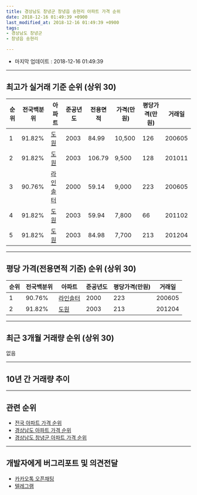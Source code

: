 ```yaml
---
title: 경상남도 창녕군 창녕읍 송현리 아파트 가격 순위
date: 2018-12-16 01:49:39 +0900
last_modified_at: 2018-12-16 01:49:39 +0900
tags:
- 경상남도 창녕군
- 창녕읍 송현리

---
```


* 마지막 업데이트 : 2018-12-16 01:49:39

---

## 최고가 실거래 기준 순위 (상위 30)


|순위|전국백분위|아파트|준공년도|전용면적|가격(만원)|평당가격(만원)|거래일|
|---|---|---|---|---|---|---|---|
|1|91.82%|[도원](https://search.naver.com/search.naver?query=%EA%B2%BD%EC%83%81%EB%82%A8%EB%8F%84+%EC%B0%BD%EB%85%95%EA%B5%B0+%EC%B0%BD%EB%85%95%EC%9D%8D+%EC%86%A1%ED%98%84%EB%A6%AC+%EB%8F%84%EC%9B%90)|2003|84.99|10,500|126|200605|
|2|91.82%|[도원](https://search.naver.com/search.naver?query=%EA%B2%BD%EC%83%81%EB%82%A8%EB%8F%84+%EC%B0%BD%EB%85%95%EA%B5%B0+%EC%B0%BD%EB%85%95%EC%9D%8D+%EC%86%A1%ED%98%84%EB%A6%AC+%EB%8F%84%EC%9B%90)|2003|106.79|9,500|128|201011|
|3|90.76%|[라인솔터](https://search.naver.com/search.naver?query=%EA%B2%BD%EC%83%81%EB%82%A8%EB%8F%84+%EC%B0%BD%EB%85%95%EA%B5%B0+%EC%B0%BD%EB%85%95%EC%9D%8D+%EC%86%A1%ED%98%84%EB%A6%AC+%EB%9D%BC%EC%9D%B8%EC%86%94%ED%84%B0)|2000|59.14|9,000|223|200605|
|4|91.82%|[도원](https://search.naver.com/search.naver?query=%EA%B2%BD%EC%83%81%EB%82%A8%EB%8F%84+%EC%B0%BD%EB%85%95%EA%B5%B0+%EC%B0%BD%EB%85%95%EC%9D%8D+%EC%86%A1%ED%98%84%EB%A6%AC+%EB%8F%84%EC%9B%90)|2003|59.94|7,800|66|201102|
|5|91.82%|[도원](https://search.naver.com/search.naver?query=%EA%B2%BD%EC%83%81%EB%82%A8%EB%8F%84+%EC%B0%BD%EB%85%95%EA%B5%B0+%EC%B0%BD%EB%85%95%EC%9D%8D+%EC%86%A1%ED%98%84%EB%A6%AC+%EB%8F%84%EC%9B%90)|2003|84.98|7,700|213|201204|


---

## 평당 가격(전용면적 기준) 순위 (상위 30)


|순위|전국백분위|아파트|준공년도|평당가격(만원)|거래일|
|---|---|---|---|---|---|
|1|90.76%|[라인솔터](https://search.naver.com/search.naver?query=%EA%B2%BD%EC%83%81%EB%82%A8%EB%8F%84+%EC%B0%BD%EB%85%95%EA%B5%B0+%EC%B0%BD%EB%85%95%EC%9D%8D+%EC%86%A1%ED%98%84%EB%A6%AC+%EB%9D%BC%EC%9D%B8%EC%86%94%ED%84%B0)|2000|223|200605|
|2|91.82%|[도원](https://search.naver.com/search.naver?query=%EA%B2%BD%EC%83%81%EB%82%A8%EB%8F%84+%EC%B0%BD%EB%85%95%EA%B5%B0+%EC%B0%BD%EB%85%95%EC%9D%8D+%EC%86%A1%ED%98%84%EB%A6%AC+%EB%8F%84%EC%9B%90)|2003|213|201204|


---

## 최근 3개월 거래량 순위 (상위 30)

없음

---

## 10년 간 거래량 추이


<div style="width:100%;">
    <canvas id="deal_progress" height="250"></canvas>
</div>

<script>
new Chart(document.getElementById("deal_progress"), {
    type: 'line',
    data: {
        labels: ['200812','200901','200902','200903','200904','200905','200906','200907','200908','200909','200910','200911','200912','201001','201002','201003','201004','201005','201006','201007','201008','201009','201010','201011','201012','201101','201102','201103','201104','201105','201106','201107','201108','201109','201110','201111','201112','201201','201202','201203','201204','201205','201206','201207','201208','201209','201210','201211','201212','201301','201302','201303','201304','201305','201306','201307','201308','201309','201310','201311','201312','201401','201402','201403','201404','201405','201406','201407','201408','201409','201410','201411','201412','201501','201502','201503','201504','201505','201506','201507','201508','201509','201510','201511','201512','201601','201602','201603','201604','201605','201606','201607','201608','201609','201610','201611','201612','201701','201702','201703','201704','201705','201706','201707','201708','201709','201710','201711','201712','201801','201802','201803','201804','201805','201806','201807','201808','201809','201810','201811','201812'],
        datasets: [{
            label: '실거래 수',
            pointRadius: 1,
            data: [0, 1, 1, 2, 0, 2, 0, 1, 1, 0, 3, 1, 1, 1, 1, 2, 2, 0, 0, 3, 1, 1, 1, 1, 3, 1, 2, 2, 3, 2, 3, 1, 1, 4, 2, 2, 1, 1, 2, 2, 2, 1, 0, 0, 1, 1, 3, 0, 2, 0, 0, 2, 1, 0, 2, 1, 0, 2, 1, 1, 3, 3, 0, 0, 0, 0, 0, 0, 1, 2, 0, 0, 0, 1, 0, 0, 1, 1, 1, 3, 1, 1, 0, 2, 0, 0, 0, 0, 1, 0, 0, 1, 4, 0, 0, 1, 0, 0, 0, 1, 1, 0, 1, 0, 0, 1, 0, 2, 1, 1, 1, 0, 1, 1, 0, 1, 1, 1, 0, 0, 0],
            borderColor: "rgba(255, 201, 14, 1)",
            backgroundColor: "rgba(255, 201, 14, 0.5)",
            fill: true,
        }]
    },
    options: {
        responsive: true,
        title: {
            display: true,
            text: '10년간 거래량 추이'
        },
        tooltips: {
            mode: 'index',
            intersect: false,
        },
        hover: {
            mode: 'nearest',
            intersect: true
        },
        scales: {
            xAxes: [{
                display: true,
                scaleLabel: {
                    display: true,
                    labelString: '년/월'
                }
            }],
            yAxes: [{
                display: true,
                ticks: {
                    suggestedMin: 0,
                },
                scaleLabel: {
                    display: true,
                    labelString: '실거래 수'
                }
            }]
        }
    }
});

</script>


---

## 관련 순위

- [전국 아파트 가격 순위](https://inasie.github.io/apt-ranking/전국)
- [경상남도 아파트 가격 순위](https://inasie.github.io/apt-ranking/경상남도)
- [경상남도 창녕군 아파트 가격 순위](https://inasie.github.io/apt-ranking/경상남도-창녕군)


---

## 개발자에게 버그리포트 및 의견전달

- [카카오톡 오픈채팅](https://open.kakao.com/o/gLJUAP4)
- [텔레그램](https://t.me/inasie)

